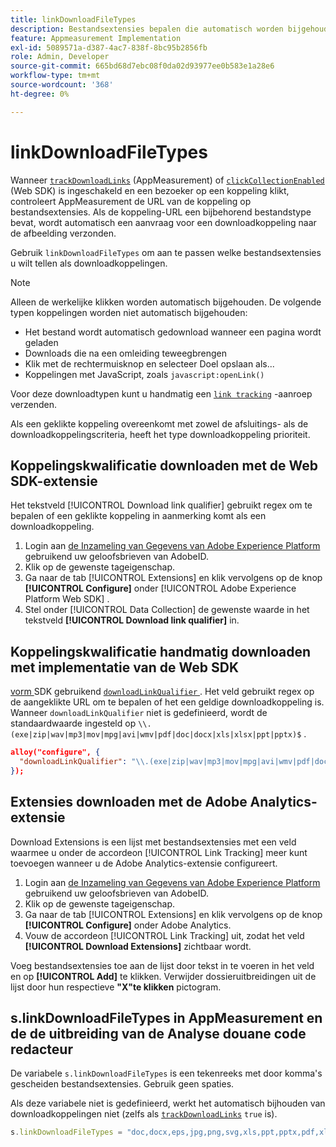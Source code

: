 ```yaml
---
title: linkDownloadFileTypes
description: Bestandsextensies bepalen die automatisch worden bijgehouden als downloadkoppelingen.
feature: Appmeasurement Implementation
exl-id: 5089571a-d387-4ac7-838f-8bc95b2856fb
role: Admin, Developer
source-git-commit: 665bd68d7ebc08f0da02d93977ee0b583e1a28e6
workflow-type: tm+mt
source-wordcount: '368'
ht-degree: 0%

---
```


# linkDownloadFileTypes

Wanneer [`trackDownloadLinks`](trackdownloadlinks.md) (AppMeasurement) of [`clickCollectionEnabled`](trackdownloadlinks.md) (Web SDK) is ingeschakeld en een bezoeker op een koppeling klikt, controleert AppMeasurement de URL van de koppeling op bestandsextensies. Als de koppeling-URL een bijbehorend bestandstype bevat, wordt automatisch een aanvraag voor een downloadkoppeling naar de afbeelding verzonden.

Gebruik `linkDownloadFileTypes` om aan te passen welke bestandsextensies u wilt tellen als downloadkoppelingen.

>[!NOTE]
>
>Alleen de werkelijke klikken worden automatisch bijgehouden. De volgende typen koppelingen worden niet automatisch bijgehouden:
>
>* Het bestand wordt automatisch gedownload wanneer een pagina wordt geladen
>* Downloads die na een omleiding teweegbrengen
>* Klik met de rechtermuisknop en selecteer Doel opslaan als...
>* Koppelingen met JavaScript, zoals `javascript:openLink()`
>
>Voor deze downloadtypen kunt u handmatig een [`link tracking`](../functions/tl-method.md) -aanroep verzenden.

Als een geklikte koppeling overeenkomt met zowel de afsluitings- als de downloadkoppelingscriteria, heeft het type downloadkoppeling prioriteit.

## Koppelingskwalificatie downloaden met de Web SDK-extensie

Het tekstveld [!UICONTROL Download link qualifier] gebruikt regex om te bepalen of een geklikte koppeling in aanmerking komt als een downloadkoppeling.

1. Login aan [ de Inzameling van Gegevens van Adobe Experience Platform ](https://experience.adobe.com/data-collection) gebruikend uw geloofsbrieven van AdobeID.
1. Klik op de gewenste tageigenschap.
1. Ga naar de tab [!UICONTROL Extensions] en klik vervolgens op de knop **[!UICONTROL Configure]** onder [!UICONTROL Adobe Experience Platform Web SDK] .
1. Stel onder [!UICONTROL Data Collection] de gewenste waarde in het tekstveld **[!UICONTROL Download link qualifier]** in.

## Koppelingskwalificatie handmatig downloaden met implementatie van de Web SDK

[ vorm ](https://experienceleague.adobe.com/docs/experience-platform/edge/fundamentals/configuring-the-sdk.html) SDK gebruikend [`downloadLinkQualifier` ](https://experienceleague.adobe.com/docs/experience-platform/edge/data-collection/track-links.html#automaticLinkTracking). Het veld gebruikt regex op de aangeklikte URL om te bepalen of het een geldige downloadkoppeling is. Wanneer `downloadLinkQualifier` niet is gedefinieerd, wordt de standaardwaarde ingesteld op `\\.(exe|zip|wav|mp3|mov|mpg|avi|wmv|pdf|doc|docx|xls|xlsx|ppt|pptx)$` .

```json
alloy("configure", {
  "downloadLinkQualifier": "\\.(exe|zip|wav|mp3|mov|mpg|avi|wmv|pdf|doc|docx|xls|xlsx|ppt|pptx)$"
});
```

## Extensies downloaden met de Adobe Analytics-extensie

Download Extensions is een lijst met bestandsextensies met een veld waarmee u onder de accordeon [!UICONTROL Link Tracking] meer kunt toevoegen wanneer u de Adobe Analytics-extensie configureert.

1. Login aan [ de Inzameling van Gegevens van Adobe Experience Platform ](https://experience.adobe.com/data-collection) gebruikend uw geloofsbrieven van AdobeID.
2. Klik op de gewenste tageigenschap.
3. Ga naar de tab [!UICONTROL Extensions] en klik vervolgens op de knop **[!UICONTROL Configure]** onder Adobe Analytics.
4. Vouw de accordeon [!UICONTROL Link Tracking] uit, zodat het veld **[!UICONTROL Download Extensions]** zichtbaar wordt.

Voeg bestandsextensies toe aan de lijst door tekst in te voeren in het veld en op **[!UICONTROL Add]** te klikken. Verwijder dossieruitbreidingen uit de lijst door hun respectieve **&quot;X&quot;te klikken** pictogram.

## s.linkDownloadFileTypes in AppMeasurement en de de uitbreiding van de Analyse douane code redacteur

De variabele `s.linkDownloadFileTypes` is een tekenreeks met door komma&#39;s gescheiden bestandsextensies. Gebruik geen spaties.

Als deze variabele niet is gedefinieerd, werkt het automatisch bijhouden van downloadkoppelingen niet (zelfs als [`trackDownloadLinks`](trackdownloadlinks.md) `true` is).

```js
s.linkDownloadFileTypes = "doc,docx,eps,jpg,png,svg,xls,ppt,pptx,pdf,xlsx,tab,csv,zip,txt,vsd,vxd,xml,js,css,rar,exe,wma,mov,avi,wmv,mp3,wav,m4v";
```
